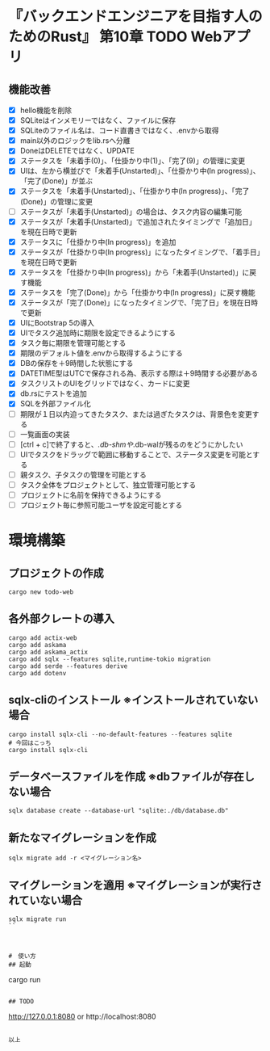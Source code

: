 # 『バックエンドエンジニアを目指す人のためのRust』 第10章 TODO Webアプリ

## 機能改善
* [x] hello機能を削除
* [x] SQLiteはインメモリーではなく、ファイルに保存
* [x] SQLiteのファイル名は、コード直書きではなく、.envから取得
* [x] main以外のロジックをlib.rsへ分離
* [x] DoneはDELETEではなく、UPDATE
* [x] ステータスを「未着手(0)」、「仕掛かり中(1)」、「完了(9)」の管理に変更
* [x] UIは、左から横並びで「未着手(Unstarted)」、「仕掛かり中(In progress)」、「完了(Done)」が並ぶ
* [x] ステータスを「未着手(Unstarted)」、「仕掛かり中(In progress)」、「完了(Done)」の管理に変更
* [ ] ステータスが「未着手(Unstarted)」の場合は、タスク内容の編集可能
* [x] ステータスが「未着手(Unstarted)」で追加されたタイミングで「追加日」を現在日時で更新
* [x] ステータスに「仕掛かり中(In progress)」を追加
* [x] ステータスが「仕掛かり中(In progress)」になったタイミングで、「着手日」を現在日時で更新
* [x] ステータスを「仕掛かり中(In progress)」から「未着手(Unstarted)」に戻す機能
* [x] ステータスを「完了(Done)」から「仕掛かり中(In progress)」に戻す機能
* [x] ステータスが「完了(Done)」になったタイミングで、「完了日」を現在日時で更新
* [x] UIにBootstrap 5の導入
* [x] UIでタスク追加時に期限を設定できるようにする
* [x] タスク毎に期限を管理可能とする
* [x] 期限のデフォルト値を.envから取得するようにする
* [x] DBの保存を＋9時間した状態にする
* [x] DATETIME型はUTCで保存される為、表示する際は＋9時間する必要がある
* [x] タスクリストのUIをグリッドではなく、カードに変更
* [x] db.rsにテストを追加
* [x] SQLを外部ファイル化
* [ ] 期限が１日以内迫ってきたタスク、または過ぎたタスクは、背景色を変更する
* [ ] 一覧画面の実装
* [ ] [ctrl + c]で終了すると、*.db-shmや*.db-walが残るのをどうにかしたい
* [ ] UIでタスクをドラッグで範囲に移動することで、ステータス変更を可能とする
* [ ] 親タスク、子タスクの管理を可能とする
* [ ] タスク全体をプロジェクトとして、独立管理可能とする
* [ ] プロジェクトに名前を保持できるようにする
* [ ] プロジェクト毎に参照可能ユーザを設定可能とする

# 環境構築
## プロジェクトの作成
```
cargo new todo-web
```

## 各外部クレートの導入
```
cargo add actix-web
cargo add askama
cargo add askama_actix
cargo add sqlx --features sqlite,runtime-tokio migration
cargo add serde --features derive
cargo add dotenv
```

## sqlx-cliのインストール ※インストールされていない場合
```
cargo install sqlx-cli --no-default-features --features sqlite
# 今回はこっち
cargo install sqlx-cli
```

## データベースファイルを作成 ※dbファイルが存在しない場合
```
sqlx database create --database-url "sqlite:./db/database.db"
```

## 新たなマイグレーションを作成
```
sqlx migrate add -r <マイグレーション名>
```

## マイグレーションを適用 ※マイグレーションが実行されていない場合
```
sqlx migrate run
``



#　使い方
## 起動
```
cargo run
```

## TODO
```
http://127.0.0.1:8080
or
http://localhost:8080
```

以上
